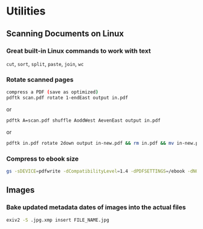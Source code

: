 # Utilities

## Scanning Documents on Linux

### Great built-in Linux commands to work with text

`cut`, `sort`, `split`, `paste`, `join`, `wc`



### Rotate scanned pages

```bash
compress a PDF (save as optimized)
pdftk scan.pdf rotate 1-endEast output in.pdf
```

or

```bash
pdftk A=scan.pdf shuffle AoddWest AevenEast output in.pdf
```

or

```bash
pdftk in.pdf rotate 2down output in-new.pdf && rm in.pdf && mv in-new.pdf in.pdf
```

### Compress to ebook size

```bash
gs -sDEVICE=pdfwrite -dCompatibilityLevel=1.4 -dPDFSETTINGS=/ebook -dNOPAUSE -dBATCH  -dQUIET -sOutputFile=out.pdf in.pdf
```

## Images

### Bake updated metadata dates of images into the actual files

```bash
exiv2 -S .jpg.xmp insert FILE_NAME.jpg
```
